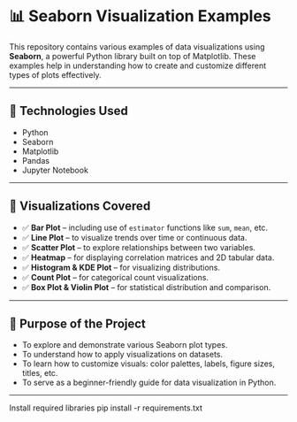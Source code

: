 # 📊 Seaborn Visualization Examples

This repository contains various examples of data visualizations using **Seaborn**, a powerful Python library built on top of Matplotlib. These examples help in understanding how to create and customize different types of plots effectively.

---

## 🔧 Technologies Used

- Python
- Seaborn
- Matplotlib
- Pandas
- Jupyter Notebook

---

## 📌 Visualizations Covered

- ✅ **Bar Plot** – including use of `estimator` functions like `sum`, `mean`, etc.
- ✅ **Line Plot** – to visualize trends over time or continuous data.
- ✅ **Scatter Plot** – to explore relationships between two variables.
- ✅ **Heatmap** – for displaying correlation matrices and 2D tabular data.
- ✅ **Histogram & KDE Plot** – for visualizing distributions.
- ✅ **Count Plot** – for categorical count visualizations.
- ✅ **Box Plot & Violin Plot** – for statistical distribution and comparison.

---

## 🚀 Purpose of the Project

- To explore and demonstrate various Seaborn plot types.
- To understand how to apply visualizations on datasets.
- To learn how to customize visuals: color palettes, labels, figure sizes, titles, etc.
- To serve as a beginner-friendly guide for data visualization in Python.

---

Install required libraries
pip install -r requirements.txt

